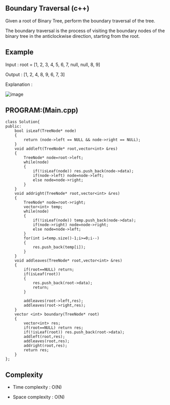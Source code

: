 ## Boundary Traversal (c++)

Given a root of Binary Tree, perform the boundary traversal of the tree. 

The boundary traversal is the process of visiting the boundary nodes of the binary tree in the anticlockwise direction, starting from the root.

## Example
Input : root = [1, 2, 3, 4, 5, 6, 7, null, null, 8, 9]

Output : [1, 2, 4, 8, 9, 6, 7, 3]

Explanation :

![image](https://github.com/user-attachments/assets/bc034dc1-02bf-450e-83b9-a47ad82b0729)

## PROGRAM:(Main.cpp)
```
class Solution{
public:
    bool isLeaf(TreeNode* node) 
    {
        return (node->left == NULL && node->right == NULL);
    }
    void addleft(TreeNode* root,vector<int> &res)
    {
        TreeNode* node=root->left;
        while(node)
        {
            if(!isLeaf(node)) res.push_back(node->data);
            if(node->left) node=node->left;
            else node=node->right;
        }
    }
    void addright(TreeNode* root,vector<int> &res)
    {
        TreeNode* node=root->right;
        vector<int> temp;
        while(node)
        {
            if(!isLeaf(node)) temp.push_back(node->data);
            if(node->right) node=node->right;
            else node=node->left;
        }
        for(int i=temp.size()-1;i>=0;i--)
        {
            res.push_back(temp[i]);
        }
    }
    void addleaves(TreeNode* root,vector<int> &res)
    {
        if(root==NULL) return;
        if(isLeaf(root)) 
        {
            res.push_back(root->data);
            return;
        }

        addleaves(root->left,res);
        addleaves(root->right,res);
    }
    vector <int> boundary(TreeNode* root)
    {
    	vector<int> res;
        if(root==NULL) return res;
        if(!isLeaf(root)) res.push_back(root->data);
        addleft(root,res);
        addleaves(root,res);
        addright(root,res);
        return res;
    }
};
```
## Complexity
- Time complexity : O(N)

- Space complexity : O(N)
